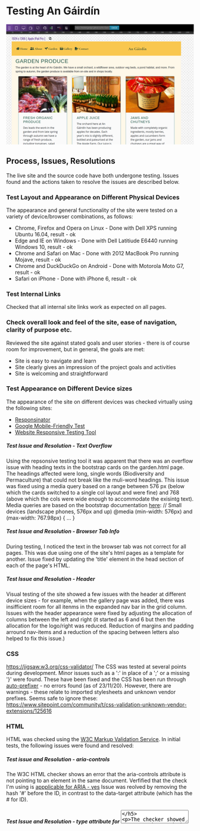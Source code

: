 # Testing An Gáirdín
![Testing An Gairdin](assets/images/readme-images/testing_devices.png)

## Process, Issues, Resolutions
The live site and the source code have both undergone testing. Issues found and the actions taken to resolve the issues are described below.

### Test Layout and Appearance on Different Physical Devices
The appearance and general functionality of the site were tested on a variety of device/browser combinations, as follows:
* Chrome, Firefox and Opera on Linux - Done with Dell XPS running Ubuntu 16.04, result - ok
* Edge and IE on Windows - Done with Dell Latitiude E6440 running Windows 10, result - ok
* Chrome and Safari on Mac - Done with 2012 MacBook Pro running Mojave, result - ok
* Chrome and DuckDuckGo on Android - Done with Motorola Moto G7, result - ok 
* Safari on iPhone - Done with iPhone 6, result - ok

### Test Internal Links
Checked that all internal site links work as expected on all pages. 

### Check overall look and feel of the site, ease of navigation, clarity of purpose etc.
Reviewed the site against stated goals and user stories - there is of course room for improvement, but in general, the goals are met:
* Site is easy to navigate and learn
* Site clearly gives an impression of the project goals and activities
* Site is welcoming and straightforward

### Test Appearance on Different Device sizes
The appearance of the site on different devices was checked virtually using the following sites:
* [Responsinator](https://www.responsinator.com/)
* [Google Mobile-Friendly Test](https://search.google.com/test/mobile-friendly?id=mIL9sVD5nQCR2mLTbFnEUg)
* [Website Responsive Testing Tool](http://responsivetesttool.com/)

##### Test Issue and Resolution - Text Overflow
Using the repsonsive testing tool it was apparent that there was an overflow issue with heading texts in the bootstrap cards on the garden.html page. The headings affected were long, single words (Biodiversity and Permaculture) that could not break like the muli-word headings. This issue was fixed using a media query based on a range between 576 px (below which the cards switched to a single col layout and were fine) and 768 (above which the cols were wide enough to accommodate the exisintg text).
Media queries are based on the bootstrap documentation [here](https://getbootstrap.com/docs/4.0/layout/overview/): 
// Small devices (landscape phones, 576px and up)
@media (min-width: 576px) and (max-width: 767.98px) { ... }

##### Test Issue and Resolution - Browser Tab Info
During testing, I noticed the text in the browser tab was not correct for all pages. This was due using one of the site's html pages as a template for another.
Issue fixed by updating the 'title' element in the head section of each of the page's HTML. 

##### Test Issue and Resolution - Header
Visual testing of the site showed a few issues with the header at different device sizes - for example, when the gallery page was added, there was insifficient room for all itenms in the expanded nav bar in the grid column.
Issues with the header appearance were fixed by adjusting the allocation of columns between the left and right (it started as 6 and 6 but then the allocation for the logo/right was reduced. Reduction of margins and padding arround nav-items and a reduction of the spacing between letters also helped to fix this issue.)


### CSS
https://jigsaw.w3.org/css-validator/
The CSS was tested at several points during development. Minor issues such as a ':' in place of a ';' or a missing '}' were found.
These have been fixed and the CSS has been run through [auto-prefixer](https://autoprefixer.github.io/) - no errors found (as of 23/11/20).
However, there are warnings - these relate to imported stylesheets and unknown vendor prefixes. Seems safe to ignore these:
https://www.sitepoint.com/community/t/css-validation-unknown-vendor-extensions/125616


### HTML
HTML was checked using the [W3C Markup Validation Service](https://validator.w3.org/).
In initial tests, the following issues were found and resolved:

##### Test issue and Resolution - aria-controls
The W3C HTML checker shows an error that the aria-controls attribute is not pointing to an element in the same document. 
Verfified that the check I'm using is [appplicable for ARIA - yes](https://w3c.github.io/using-aria/#validation) 
Issue was reolved by removing the hash '#' before the ID, in contrast to the data-target attribute (which has the # for ID).

##### Test Issue and Resolution - type attribute for <textarea>
The checker showed an error where I had included "type=text" for the textarea in the contact form.
After checking https://www.w3schools.com/tags/tag_textarea.asp and https://www.w3schools.com/tags/att_input_type.asp - I have verified this is an incorrect use of the type attribute and have therefore removed it.
Tested for any impact on functionality of the textarea - none.

As of 23/11/20, test results for each page in the W3C validation service show no errors or warnings: "Document checking completed. No errors or warnings to show."

### Test mobility
https://search.google.com/test/mobile-friendly
* Tested 17 Novemeber, 2020
* Result: Page is mobile friendly

### Test contrast
https://color.a11y.com/

Initial contrast test showed insufficient contrast for the text used in the circle overlay on home page - this has been fixed (increased font size and changed colour).

The test still shows insufficient contrast for the copyright info on the footer. I have assessed this visually and in light of the fact that the text is intended to be 'small print' and have decided to keep the footer colour. This decision is based on the purpose of the content (copyright info only), visual assessment of the page, consideration of the overall look and feel of the site, and is also part-inspired by the information here: https://uxmovement.com/buttons/the-myths-of-color-contrast-accessibility/

### Test Cross-Browser
For virtual cross-browser testing I used the following service (using a free 7-day trial)
https://app.crossbrowsertesting.com/public/i04a6e9c0e8a8600/screenshots/z2aa92594c65a69493d6

##### Test Issue and Resolution - rel="noreferrer"
Action item (done) from this test was to include rel="noopener" or rel="noreferrer" to external links
Resource: https://web.dev/external-anchors-use-rel-noopener/

### Other Issues
Other issues were found and resolved during development - these are described in the issues overcome section of the Readme.

[Back to Readme](README.md).
